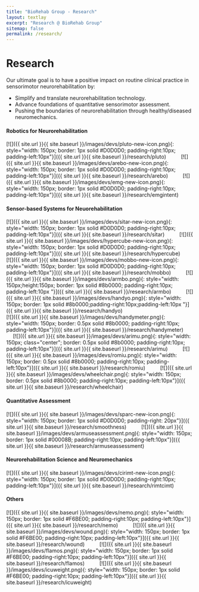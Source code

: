 ```yaml
---
title: "BioRehab Group - Research"
layout: textlay
excerpt: "Research @ BioRehab Group"
sitemap: false
permalink: /research/
---
```


# Research

Our ultimate goal is to have a positive impact on routine clinical practice in sensorimotor neurorehabilitation by: 
* Simplify and translate neurorehabilitation technology.
* Advance foundations of quantitative sensorimotor assessment.
* Pushing the boundaries of neurorehabilitation through healthy/diseased neuromechanics.

#### **Robotics for Neurorehabilitation**
[![]({{ site.url }}{{ site.baseurl }}/images/devs/pluto-new-icon.png){: style="width: 150px; border: 1px solid #D0D0D0; padding-right:10px; padding-left:10px"}]({{ site.url }}{{ site.baseurl }}/research/pluto) &emsp; &emsp; 
[![]({{ site.url }}{{ site.baseurl }}/images/devs/arebo-new-icon.png){: style="width: 150px; border: 1px solid #D0D0D0; padding-right:10px; padding-left:10px"}]({{ site.url }}{{ site.baseurl }}/research/arebo) &emsp; &emsp; 
[![]({{ site.url }}{{ site.baseurl }}/images/devs/emg-new-icon.png){: style="width: 150px; border: 1px solid #D0D0D0; padding-right:10px; padding-left:10px"}]({{ site.url }}{{ site.baseurl }}/research/emgintent)

#### **Sensor-based Systems for Neuorehabilitation**
[![]({{ site.url }}{{ site.baseurl }}/images/devs/sitar-new-icon.png){: style="width: 150px; border: 1px solid #D0D0D0; padding-right:10px; padding-left:10px"}]({{ site.url }}{{ site.baseurl }}/research/sitar) &emsp; &emsp; 
[![]({{ site.url }}{{ site.baseurl }}/images/devs/hypercube-new-icon.png){: style="width: 150px; border: 1px solid #D0D0D0; padding-right:10px; padding-left:10px"}]({{ site.url }}{{ site.baseurl }}/research/hypercube) &emsp; &emsp; 
[![]({{ site.url }}{{ site.baseurl }}/images/devs/mobbo-new-icon.png){: style="width: 150px; border: 1px solid #D0D0D0; padding-right:10px; padding-left:10px"}]({{ site.url }}{{ site.baseurl }}/research/mobbo) &emsp; &emsp;
[![]({{ site.url }}{{ site.baseurl }}/images/devs/armbo.png){: style="width: 150px;height:150px; border: 1px solid #8b0000; padding-right:10px; padding-left:10px  "}]({{ site.url }}{{ site.baseurl }}/research/armbo) &emsp; &emsp;
[![]({{ site.url }}{{ site.baseurl }}/images/devs/handyo.png){: style="width: 150px;  border: 1px solid #8b0000;padding-right:10px;padding-left:10px "}]({{ site.url }}{{ site.baseurl }}/research/handyo) 
 <br>
[![]({{ site.url }}{{ site.baseurl }}/images/devs/handymeter.png){: style="width: 150px; border: 0.5px solid #8b0000; padding-right:10px; padding-left:10px"}]({{ site.url }}{{ site.baseurl }}/research/handymeter) &emsp; &emsp; 
[![]({{ site.url }}{{ site.baseurl }}/images/devs/arimu.png){: style="width: 150px; class="center"; border: 0.5px solid #8b0000; padding-right:10px; padding-left:10px"}]({{ site.url }}{{ site.baseurl }}/research/arimu) &emsp; &emsp; 
[![]({{ site.url }}{{ site.baseurl }}/images/devs/romiu.png){: style="width: 150px; border: 0.5px solid #8b0000; padding-right:10px; padding-left:10px"}]({{ site.url }}{{ site.baseurl }}/research/romiu) &emsp; &emsp;
[![]({{ site.url }}{{ site.baseurl }}/images/devs/wheelchair.png){: style="width: 150px; border: 0.5px solid #8b0000; padding-right:10px; padding-left:10px"}]({{ site.url }}{{ site.baseurl }}/research/wheelchair) &emsp; &emsp;


#### **Quantitative Assessment**
[![]({{ site.url }}{{ site.baseurl }}/images/devs/sparc-new-icon.png){: style="width: 150px; border: 1px solid #D0D0D0; padding-right: 20px"}]({{ site.url }}{{ site.baseurl }}/research/smoothness) &emsp; &emsp;
[![]({{ site.url }}{{ site.baseurl }}/images/devs/armuseassessment.png){: style="width: 150px; border: 1px solid #00008B; padding-right:10px; padding-left:10px"}]({{ site.url }}{{ site.baseurl }}/research/armuseassessment)

#### **Neurorehabilitation Science and Neuromechanics**
[![]({{ site.url }}{{ site.baseurl }}/images/devs/cirimt-new-icon.png){: style="width: 150px; border: 1px solid #D0D0D0;  padding-right:10px; padding-left:10px"}]({{ site.url }}{{ site.baseurl }}/research/rimtcimt)

#### **Others**
[![]({{ site.url }}{{ site.baseurl }}/images/devs/nemo.png){: style="width: 150px; border: 1px solid #F6BE00; padding-right:10px; padding-left:10px"}]({{ site.url }}{{ site.baseurl }}/research/nemo) &emsp; &emsp;
[![]({{ site.url }}{{ site.baseurl }}/images/devs/wound.png){: style="width: 150px; border: 1px solid #F6BE00; padding-right:10px; padding-left:10px"}]({{ site.url }}{{ site.baseurl }}/research/wound) &emsp; &emsp;
[![]({{ site.url }}{{ site.baseurl }}/images/devs/flamos.png){: style="width: 150px; border: 1px solid #F6BE00; padding-right:10px; padding-left:10px"}]({{ site.url }}{{ site.baseurl }}/research/flamos) &emsp; &emsp;
[![]({{ site.url }}{{ site.baseurl }}/images/devs/icuweight.png){: style="width: 150px; border: 1px solid #F6BE00; padding-right:10px; padding-left:10px"}]({{ site.url }}{{ site.baseurl }}/research/icuweight)
